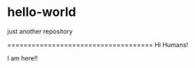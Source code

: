 # hello-world
just another repository

====================================
Hi Humans!

I am here!!
